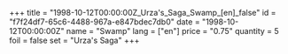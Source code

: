 +++
title = "1998-10-12T00:00:00Z_Urza's_Saga_Swamp_[en]_false"
id = "f7f24df7-65c6-4488-967a-e847bdec7db0"
date = "1998-10-12T00:00:00Z"
name = "Swamp"
lang = ["en"]
price = "0.75"
quantity = 5
foil = false
set = "Urza's Saga"
+++
